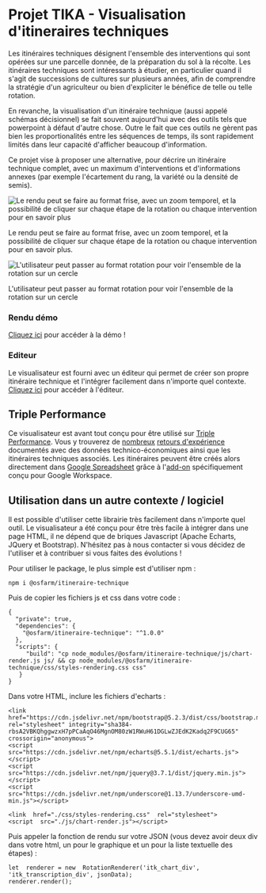 # Projet TIKA - Visualisation d'itineraires techniques

Les itinéraires techniques désignent l'ensemble des interventions qui sont opérées sur une parcelle donnée, de la préparation du sol à la récolte. Les itinéraires techniques sont intéressants à étudier, en particulier quand il s'agit de successions de cultures sur plusieurs années, afin de comprendre la stratégie d'un agriculteur ou bien d'expliciter le bénéfice de telle ou telle rotation.

En revanche, la visualisation d'un itinéraire technique (aussi appelé schémas décisionnel) se fait souvent aujourd'hui avec des outils tels que powerpoint à défaut d'autre chose. Outre le fait que ces outils ne gèrent pas bien les proportionalités entre les séquences de temps, ils sont rapidement limités dans leur capacité d'afficher beaucoup d'information.

Ce projet vise à proposer une alternative, pour décrire un itinéraire technique complet, avec un maximum d'interventions et d'informations annexes (par exemple l'écartement du rang, la variété ou la densité de semis).

![Le rendu peut se faire au format frise, avec un zoom temporel, et la possibilité de cliquer sur chaque étape de la rotation ou chaque intervention pour en savoir plus](https://www.osfarm.org/itineraire-technique/images/rendu_frise.png)

Le rendu peut se faire au format frise, avec un zoom temporel, et la possibilité de cliquer sur chaque étape de la rotation ou chaque intervention pour en savoir plus.

![L'utilisateur peut passer au format rotation pour voir l'ensemble de la rotation sur un cercle](https://www.osfarm.org/itineraire-technique/images/rendu_rotation.png)

L'utilisateur peut passer au format rotation pour voir l'ensemble de la rotation sur un cercle

### Rendu démo
[Cliquez ici](https://osfarm.github.io/itineraire-technique/rendu_statique_1.html) pour accéder à la démo !

### Editeur
Le visualisateur est fourni avec un éditeur qui permet de créer son propre itinéraire technique et l'intégrer facilement dans n'importe quel contexte. [Cliquez ici](https://www.osfarm.org/itineraire-technique/editor.html) pour accéder à l'éditeur.

## Triple Performance
Ce visualisateur est avant tout conçu pour être utilisé sur [Triple Performance](https://wiki.tripleperformance.fr/). Vous y trouverez de [nombreux](https://wiki.tripleperformance.fr/wiki/Retours_d%27exp%C3%A9rience) [retours d'expérience](https://wiki.tripleperformance.fr/wiki/Ferme_de_Longueil) documentés avec des données technico-économiques ainsi que les itinéraires techniques associés. Les itinéraires peuvent être créés alors directement dans [Google Spreadsheet](https://wiki.tripleperformance.fr/wiki/Aide:Ins%C3%A9rer_des_graphiques_dans_une_page) grâce à l'[add-on](https://workspace.google.com/marketplace/app/triple_performance/427792115089) spécifiquement conçu pour Google Workspace.

## Utilisation dans un autre contexte / logiciel
Il est possible d'utiliser cette librairie très facilement dans n'importe quel outil. Le visualisateur a été conçu pour être très facile à intégrer dans une page HTML, il ne dépend que de briques Javascript (Apache Echarts, JQuery et Bootstrap). N'hésitez pas à nous contacter si vous décidez de l'utiliser et à contribuer si vous faites des évolutions !
 

Pour utiliser le package, le plus simple est d'utiliser npm :

```
npm i @osfarm/itineraire-technique
```
Puis de copier les fichiers js et css dans votre code :
```
{
  "private": true,
  "dependencies": {
    "@osfarm/itineraire-technique": "^1.0.0"
  },
  "scripts": {
     "build": "cp node_modules/@osfarm/itineraire-technique/js/chart-render.js js/ && cp node_modules/@osfarm/itineraire-technique/css/styles-rendering.css css"
   }
}
```
Dans votre HTML, inclure les fichiers d'echarts : 
```
<link  href="https://cdn.jsdelivr.net/npm/bootstrap@5.2.3/dist/css/bootstrap.min.css"  rel="stylesheet" integrity="sha384-rbsA2VBKQhggwzxH7pPCaAqO46MgnOM80zW1RWuH61DGLwZJEdK2Kadq2F9CUG65"  crossorigin="anonymous">
<script  src="https://cdn.jsdelivr.net/npm/echarts@5.5.1/dist/echarts.js"></script>
<script  src="https://cdn.jsdelivr.net/npm/jquery@3.7.1/dist/jquery.min.js"></script>
<script  src="https://cdn.jsdelivr.net/npm/underscore@1.13.7/underscore-umd-min.js"></script>

<link  href="./css/styles-rendering.css"  rel="stylesheet">
<script  src="./js/chart-render.js"></script>
```

Puis appeler la fonction de rendu sur votre JSON (vous devez avoir deux div dans votre html, un pour le graphique et un pour la liste textuelle des étapes) : 
```
let  renderer = new  RotationRenderer('itk_chart_div', 'itk_transcription_div', jsonData);
renderer.render();
```
